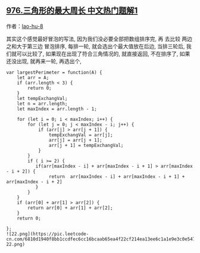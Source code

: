 ## [976.三角形的最大周长 中文热门题解1](https://leetcode.cn/problems/largest-perimeter-triangle/solutions/100000/mou-pao-jie-da-by-lao-hu-8)

作者：[lao-hu-8](https://leetcode.cn/u/lao-hu-8)

其实这个感觉最好冒泡的写法, 因为我们没必要全部把数组排序完, 再 去比较 两边之和大于第三边
冒泡排序, 每排一轮, 就会选出个最大值放在后边, 当排三轮后, 我们就可以比较了, 
如果现在出现了符合三角情况的, 就直接返回, 不在排序了,
如果还没出现, 就再来一轮, 再选出个,
```
var largestPerimeter = function(A) {
    let arr = A;
    if (arr.length < 3) {
        return 0;
    }
    let tempExchangVal;
    let n = arr.length;
    let maxIndex = arr.length - 1;

    for (let i = 0; i < maxIndex; i++) {
        for (let j = 0; j < maxIndex - i; j++) {
            if (arr[j] > arr[j + 1]) {
                tempExchangVal = arr[j];
                arr[j] = arr[j + 1];
                arr[j + 1] = tempExchangVal;
            }
        }
        if ( i >= 2) {
           if(arr[maxIndex - i] + arr[maxIndex - i + 1] > arr[maxIndex - i + 2]) {
                return  arr[maxIndex - i] + arr[maxIndex - i + 1] + arr[maxIndex - i + 2]
           }   
        }
    }
    if (arr[0] + arr[1] > arr[2]) {
        return arr[0] + arr[1] + arr[2];
    }
    return 0;

};
![22.png](https://pic.leetcode-cn.com/6810d1940f8bb1ccdfec6cc16bcaab65ea4f22cf214ea13ee6c1a1e9e3c0e547-22.png)
